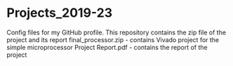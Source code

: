 # Projects_2019-23
Config files for my GitHub profile.
This repository contains the zip file of the project and its report
final_processor.zip - contains Vivado project for the simple microprocessor
Project Report.pdf - contains the report of the project
